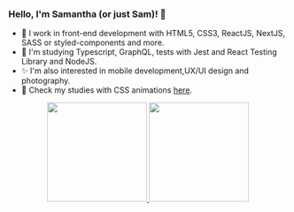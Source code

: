 ### Hello, I'm Samantha (or just Sam)! 👋

- 🔭 I work in front-end development with HTML5, CSS3, ReactJS, NextJS, SASS or styled-components and more.
- 🌱 I'm studying Typescript, GraphQL, tests with Jest and React Testing Library and NodeJS.
- ✨ I'm also interested in mobile development,UX/UI design and photography.
- 🌠 Check my studies with CSS animations <a href="https://codepen.io/cardososamantha">here</a>.

<div align="center">
  <a href="https://github.com/EnzoNoda">
  <img height="180em" src="https://github-readme-stats.vercel.app/api?username=cardososamantha&show_icons=true&theme=radical&include_all_commits=true&count_private=true"/>
  <img height="180em" src="https://github-readme-stats.vercel.app/api/top-langs/?username=cardososamantha&layout=compact&langs_count=7&theme=radical"/>
</div>

  <!--
**cardososamantha/cardososamantha** is a ✨ _special_ ✨ repository because its `README.md` (this file) appears on your GitHub profile.

Here are some ideas to get you started:

- 🔭 I’m currently working on ...
- 🌱 I’m currently learning ...
- 👯 I’m looking to collaborate on ...
- 🤔 I’m looking for help with ...
- 💬 Ask me about ...
- 📫 How to reach me: ...
- 😄 Pronouns: ...
- ⚡ Fun fact: ...
-->
